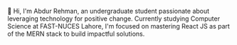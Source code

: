 👋 Hi, I'm Abdur Rehman, an undergraduate student passionate about leveraging technology for positive change. Currently studying Computer Science at FAST-NUCES Lahore, I'm focused on mastering React JS as part of the MERN stack to build impactful solutions.



